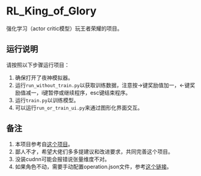 # RL_King_of_Glory

强化学习（actor critic模型）玩王者荣耀的项目。

## 运行说明

请按照以下步骤运行项目：

1. 确保打开了夜神模拟器。
2. 运行`run_without_train.py`以获取训练数据，注意按->键奖励值加一，<-键奖励值减一，i键暂停或继续程序，esc键结束程序。
3. 运行`train.py`以训练模型。
4. 可以运行`run_or_train_ui.py`来通过图形化界面交互。

## 备注

1. 本项目参考自[这个项目](https://github.com/FengQuanLi/WZCQ)。
2. 鄙人不才，希望大佬们多多提建议和改进要求，共同完善这个项目。
3. 没装cudnn可能会报错说张量维度不对。
4. 如果角色不动，需要手动配置operation.json文件，参考[这个链接](https://www.bilibili.com/read/cv18924582/#:~:text=%E6%89%93%E5%BC%80%E6%A8%A1%E6%8B%9F%E5%99%A8%E7%9A%84%E6%8C%89%E9%94%AE,%E7%8E%B0%E5%9C%A8%E7%9A%84XY%E5%9D%90%E6%A0%87%E3%80%82)。

